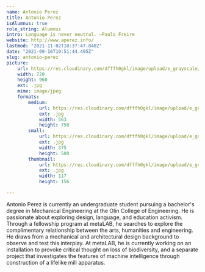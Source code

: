 ```yaml
---
name: Antonio Perez
title: Antonio Perez
isAlumnus: true
role_string: Alumnus
intro: Language is never neutral. —Paulo Freire
website: http://www.aperez.info/
lastmod: "2021-11-02T18:37:47.848Z"
date: "2021-09-16T10:51:44.495Z"
slug: antonio-perez
picture:
    url: https://res.cloudinary.com/dfffh0gkl/image/upload/e_grayscale/v1629122112/antonio_58ae3bf75b.jpg
    width: 720
    height: 960
    ext: .jpg
    mime: image/jpeg
    formats:
        medium:
            url: https://res.cloudinary.com/dfffh0gkl/image/upload/e_grayscale/v1629122113/medium_antonio_58ae3bf75b.jpg
            ext: .jpg
            width: 563
            height: 750
        small:
            url: https://res.cloudinary.com/dfffh0gkl/image/upload/e_grayscale/v1629122113/small_antonio_58ae3bf75b.jpg
            ext: .jpg
            width: 375
            height: 500
        thumbnail:
            url: https://res.cloudinary.com/dfffh0gkl/image/upload/e_grayscale/v1629122112/thumbnail_antonio_58ae3bf75b.jpg
            ext: .jpg
            width: 117
            height: 156

---
```

Antonio Perez is currently an undergraduate student pursuing a bachelor's degree in Mechanical Engineering at the Olin College of Engineering. He is passionate about exploring design, language, and education activism. Through a fellowship program at metaLAB, he searches to explore the complimentary relationship between the arts, humanities and engineering. He draws from a mechanical and architectural design background to observe and test this interplay. At metaLAB, he is currently working on an installation to provoke critical thought on loss of biodiversity, and a separate project that investigates the features of machine intelligence through construction of a lifelike mill apparatus.